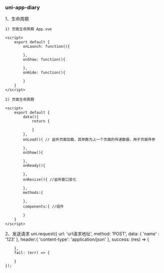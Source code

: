 ### uni-app-diary

1、生命周期

    1) 页面生命周期 App.vue

    <script>
        export default {
            onLaunch: function(){

            },
            onShow: function(){

            },
            onHide: function(){
                
            }
        }
    </script>

    2) 页面生命周期

    <script>
        export default {
            data(){
                return {

                }
            },
            onLoad(){ // 监听页面加载，其参数为上一个页面的传递数据，用于页面传参

            },
            onShow(){

            },
            onReady(){

            },
            onResize(){ //监听窗口变化

            },
            methods:{

            },
            components:{ //组件
                
            }
        }
    </script>

2、发送请求
    uni.request({
        url: 'url请求地址',
        method: 'POST',
        data: {
            'name' : '123'
        },
        header:{
            'content-type': 'application/json'
        },
        success: (res) => {

        },
        fail: (err) => {

        }
    });



